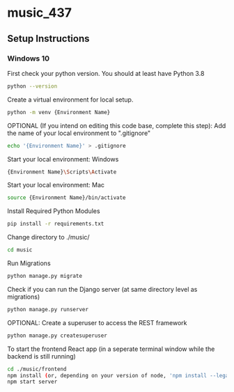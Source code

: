 # music_437

## Setup Instructions

### Windows 10
First check your python version. You should at least have Python 3.8
```bash
python --version
```
Create a virtual environment for local setup. 
```bash
python -m venv {Environment Name}
```
OPTIONAL (If you intend on editing this code base, complete this step): Add the name of your local environment to ".gitignore"
```bash
echo '{Environment Name}' > .gitignore
```
Start your local environment: Windows
```bash
{Environment Name}\Scripts\Activate
```

Start your local environment: Mac
```bash
source {Environment Name}/bin/activate
```

Install Required Python Modules
```bash
pip install -r requirements.txt
```

Change directory to ./music/
```bash
cd music
```

Run Migrations
```bash
python manage.py migrate
```

Check if you can run the Django server (at same directory level as migrations)
```bash
python manage.py runserver
```

OPTIONAL: Create a superuser to access the REST framework
```bash
python manage.py createsuperuser
```

To start the frontend React app (in a seperate terminal window while the backend is still running)
```bash
cd ./music/frontend
npm install (or, depending on your version of node, 'npm install --legacy-peer-deps')
npm start server
```


